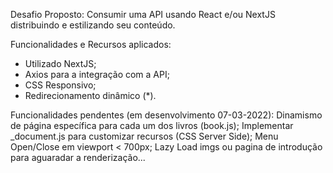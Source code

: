 Desafio Proposto:
Consumir uma API usando React e/ou NextJS distribuindo e estilizando seu conteúdo.

Funcionalidades e Recursos aplicados:
- Utilizado NextJS;
- Axios para a integração com a API;
- CSS Responsivo;
- Redirecionamento dinâmico (*).

Funcionalidades pendentes (em desenvolvimento 07-03-2022):
Dinamismo de página específica para cada um dos livros (book.js);
Implementar _document.js para customizar recursos (CSS Server Side);
Menu Open/Close em viewport < 700px;
Lazy Load imgs ou pagina de introdução para aguaradar a renderização...